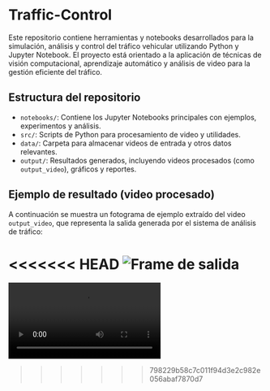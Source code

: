 # Traffic-Control

Este repositorio contiene herramientas y notebooks desarrollados para la simulación, análisis y control del tráfico vehicular utilizando Python y Jupyter Notebook. El proyecto está orientado a la aplicación de técnicas de visión computacional, aprendizaje automático y análisis de video para la gestión eficiente del tráfico.

## Estructura del repositorio

- `notebooks/`: Contiene los Jupyter Notebooks principales con ejemplos, experimentos y análisis.
- `src/`: Scripts de Python para procesamiento de video y utilidades.
- `data/`: Carpeta para almacenar videos de entrada y otros datos relevantes.
- `output/`: Resultados generados, incluyendo videos procesados (como `output_video`), gráficos y reportes.

## Ejemplo de resultado (video procesado)

A continuación se muestra un fotograma de ejemplo extraído del video `output_video`, que representa la salida generada por el sistema de análisis de tráfico:

<<<<<<< HEAD
![Frame de salida](Videos/output_video.gif)
=======
![Frame de salida](Videos/output_video.mp4)
>>>>>>> 798229b58c7c011f94d3e2c982e056abaf7870d7
